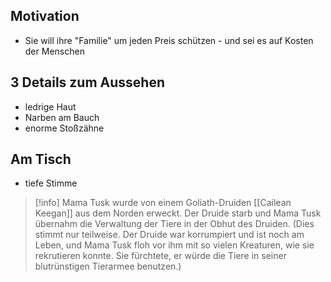 ## Motivation
- Sie will ihre "Familie" um jeden Preis schützen - und sei es auf Kosten der Menschen

## 3 Details zum Aussehen

- ledrige Haut
- Narben am Bauch
- enorme Stoßzähne

## Am Tisch

- tiefe Stimme

> [!info]
> Mama Tusk wurde von einem Goliath-Druiden [[Cailean Keegan]] aus dem Norden erweckt.
Der Druide starb und Mama Tusk übernahm die
Verwaltung der Tiere in der Obhut des Druiden. (Dies
stimmt nur teilweise. Der Druide war korrumpiert und ist
noch am Leben, und Mama Tusk floh vor ihm mit so vielen
Kreaturen, wie sie rekrutieren konnte. Sie fürchtete, er würde die 
Tiere in seiner blutrünstigen Tierarmee benutzen.)
